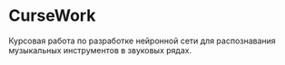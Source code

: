 # CurseWork
Курсовая работа по разработке нейронной сети для распознавания музыкальных инструментов в звуковых рядах.
